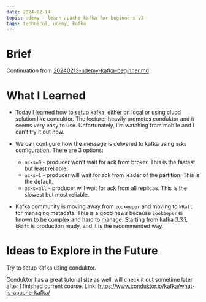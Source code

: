 ```yaml
---
date: 2024-02-14
topic: udemy - learn apache kafka for beginners v3
tags: technical, udemy, kafka
---
```


# Brief

Continuation from [20240213-udemy-kafka-beginner.md](20240213-udemy-kafka-beginner.md)

# What I Learned

* Today I learned how to setup kafka, either on local or using cluod solution like conduktor. The lecturer heavily promotes conduktor and it seems very easy to use. Unfortunately, I'm watching from mobile and I can't try it out now.

* We can configure how the message is delivered to kafka using `acks` configuration. There are 3 options:
  * `acks=0` - producer won't wait for ack from broker. This is the fastest but least reliable.
  * `acks=1` - producer will wait for ack from leader of the partition. This is the default.
  * `acks=all` - producer will wait for ack from all replicas. This is the slowest but most reliable.

* Kafka community is moving away from `zookeeper` and moving to `kRaft` for managing metadata. This is a good news because `zookeeper` is known to be complex and hard to manage. Starting from kafka 3.3.1, `kRaft` is production ready, and it is the recommended way.

# Ideas to Explore in the Future

Try to setup kafka using conduktor. 

Conduktor has a great tutorial site as well, will check it out sometime later after I finished current course. Link: https://www.conduktor.io/kafka/what-is-apache-kafka/
